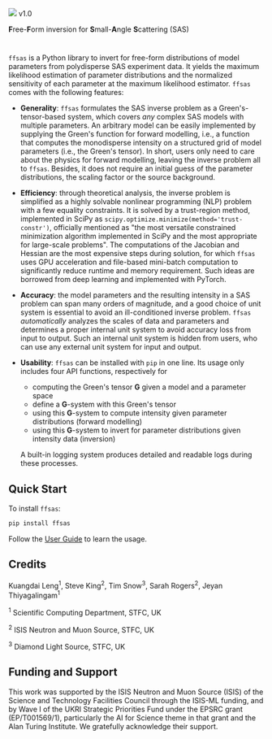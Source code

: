 <img src="https://render.githubusercontent.com/render/math?math={\color{BurntOrange}\Huge\textbf{F}}\!{\color{RedOrange}\Huge\textbf{F}}{\color{BrickRed}\Huge\mathbf{S\!A\!S}}">   v1.0

**F**ree-**F**orm inversion for **S**mall-**A**ngle **S**cattering (SAS)

#

`ffsas` is a Python library to invert for free-form distributions of model 
parameters from polydisperse SAS experiment data. It yields the maximum likelihood 
estimation of parameter distributions and the normalized sensitivity of 
each parameter at the maximum likelihood estimator. 
`ffsas` comes with the following features:


* **Generality**: `ffsas` formulates the SAS inverse problem as a 
Green's-tensor-based system, which covers *any* complex SAS models with 
multiple parameters. An arbitrary model can be easily implemented by 
supplying the Green's function for forward modelling, i.e., a function 
that computes the monodisperse intensity on a structured grid of model parameters 
(i.e., the Green's tensor). In short, users only need to care about the 
physics for forward modelling, leaving the inverse problem all to `ffsas`.
Besides, it does not require an initial guess of the parameter
distributions, the scaling factor or the source background. 

* **Efficiency**: through theoretical analysis, the inverse problem is 
simplified as a highly solvable nonlinear programming (NLP) problem 
with a few equality constraints. It is solved by a trust-region method, 
implemented in SciPy as `scipy.optimize.minimize(method='trust-constr')`, 
officially mentioned as "the most versatile constrained minimization algorithm 
implemented in SciPy and the most appropriate for large-scale problems". 
The computations of the Jacobian and Hessian are the most expensive steps 
during solution, for which `ffsas` uses GPU acceleration and file-based
mini-batch computation to significantly reduce runtime and memory requirement. 
Such ideas are borrowed from deep learning and implemented with PyTorch. 

* **Accuracy**: the model parameters and the resulting intensity in a SAS problem 
can span many orders of magnitude, and a good choice of unit system is essential 
to avoid an ill-conditioned inverse problem. `ffsas` *automatically* analyzes 
the scales of data and parameters and determines a proper internal unit system to 
avoid accuracy loss from input to output. Such an internal unit system is hidden 
from users, who can use any external unit system for input and output.

* **Usability**: `ffsas` can be installed with `pip` in one line. Its usage only 
includes four API functions, respectively for 
    - computing the Green's tensor **G** given a model and a parameter space
    - define a **G**-system with this Green's tensor
    - using this **G**-system to compute intensity given parameter 
    distributions (forward modelling)
    - using this **G**-system to invert for parameter distributions given 
    intensity data (inversion)
    
    A built-in logging system produces detailed and readable logs during these processes. 



## Quick Start

To install `ffsas`:

```bash
pip install ffsas
```

Follow the [User Guide](doc/USER-GUIDE.md) to learn the usage.


## Credits
Kuangdai Leng<sup>1</sup>, Steve King<sup>2</sup>, Tim Snow<sup>3</sup>, Sarah Rogers<sup>2</sup>, 
Jeyan Thiyagalingam<sup>1</sup>

<sup>1</sup> Scientific Computing Department, STFC, UK

<sup>2</sup> ISIS Neutron and Muon Source, STFC, UK

<sup>3</sup> Diamond Light Source, STFC, UK

## Funding and Support 
This work was supported by the ISIS Neutron and Muon Source (ISIS) of the Science and Technology Facilities Council through the ISIS-ML funding, and by Wave I of the UKRI Strategic Priorities Fund under the EPSRC grant (EP/T001569/1), particularly the AI for Science theme in that grant and the Alan Turing Institute. We gratefully acknowledge their support.

